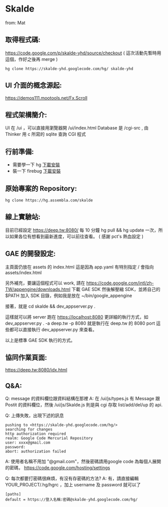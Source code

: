 # Skalde

from: Mat

## 取得程式碼:

<https://code.google.com/p/skalde-yhd/source/checkout>    ( 這次活動先暫時用這個，作好之後再 merge )

```
hg clone https://skalde-yhd.googlecode.com/hg/ skalde-yhd
```


## UI 介面的概念源起:

<https://demos111.mootools.net/Fx.Scroll>


## 程式架構簡介:

UI 在 /ui ，可以直接用瀏覽器開 /ui/index.html
Database 是 /cgi-src , 由 Thinker 用 c 所寫的 sqlite 查詢 CGI 程式


## 行前準備:

- 需要學一下 hg  [下載安裝](https://mercurial.selenic.com/wiki/Download)
- 裝一下 firebug [下載安裝](https://addons.mozilla.org/zh-TW/firefox/addon/1843)


## 原始專案的 Repository:

```
hg clone https://hg.assembla.com/skalde
```

## 線上實驗站:

目前已經設定 <https://deep.tw:8080/>   每 10 分鐘 hg pull && hg update 一次，所以如果各位有想看到最新進度，可以前往查看。
( 感謝 pct's 熱血設定 )

## GAE 的開發設定:

主頁面仍放在 assets 的 index.html
這是因為 app.yaml 有特別指定 / 會指向 assets/index.html

另外補充，要讓這個程式可以 work, 請在 <https://code.google.com/intl/zh-TW/appengine/downloads.html>   下載 GAE SDK
然後解壓縮 SDK，並將自己的 $PATH 加入 SDK 目錄，例如我是放在 ~/bin/google_appengine

接著，就是 cd skalde && dev_appserver.py .

這樣就可以將 server 跑在 <https://localhost:8080>
更詳細的執行方式，如 dev_appserver.py . -a deep.tw -p 8080 就是執行在 deep.tw 的 8080 port
這些都可以直接執行 dev_appserver.py 來查看。

以上是標準 GAE SDK 執行的方式。

## 協同作業頁面:

<https://deep.tw:8080/idx.html>


## Q&A:


Q: message 的資料欄位跟資料結構在那裡
A: 在 /ui/js/types.js 有 Message 跟 Postit 的資料欄位，然後 /ui/js/Skalde.js 則是與 cgi 存取 list/add/del/up 的 api.

Q: 上傳失敗，出現下述的訊息

```
pushing to <https://skalde-yhd.googlecode.com/hg/>
searching for changes
http authorization required
realm: Google Code Mercurial Repository
user: xxxx@gmail.com
password:
abort: authorization failed
```

A: 使用者名稱不用加 "@gmail.com"，然後密碼請用google code 為每個人展開的密碼，
<https://code.google.com/hosting/settings>

Q: 每次都要打密碼很麻煩，有沒有存密碼的方法?
A: 有，請直接編輯 YOUR_PROJECT/.hg/hgrc ，加上 username 及 password 就可以了

```
[paths]
default = https://登入名稱:密碼@skalde-yhd.googlecode.com/hg/
```
